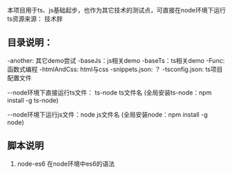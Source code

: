 <!--
 * @Author: yuan.zhou
 * @Date: 2021-04-18 11:25:14
 * @Descripton: readme
-->
本项目用于ts、js基础起步，也作为其它技术的测试点，可直接在node环境下运行 ts资源来源： 技术胖

## 目录说明： 
-another: 其它demo尝试 
-baseJs：js相关demo 
-baseTs：ts相关demo 
-Func: 函数式编程 
-htmlAndCss: html与css 
-snippets.json: ？ 
-tsconfig.json: ts项目配置文件

--node环境下直接运行ts文件： ts-node ts文件名 (全局安装ts-node：npm install -g ts-node) 

--node环境下运行js文件：node js文件名 (全局安装node：npm install -g node)


## 脚本说明
  1. node-es6 
    在node环境中es6的语法
  